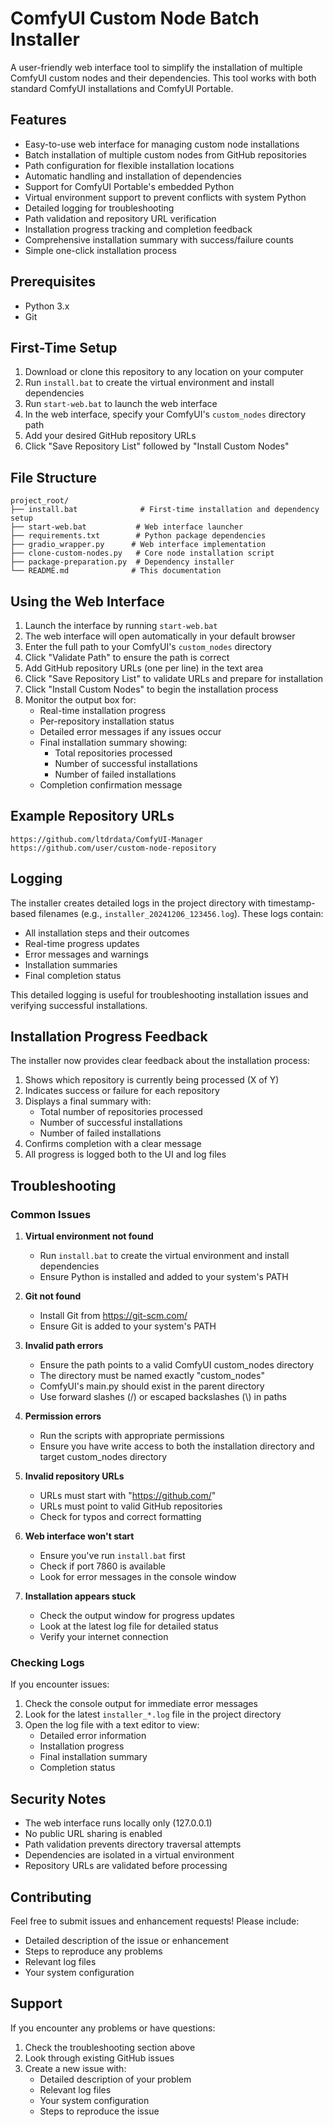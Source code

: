 # ComfyUI Custom Node Batch Installer

A user-friendly web interface tool to simplify the installation of multiple ComfyUI custom nodes and their dependencies. This tool works with both standard ComfyUI installations and ComfyUI Portable.

## Features

- Easy-to-use web interface for managing custom node installations
- Batch installation of multiple custom nodes from GitHub repositories
- Path configuration for flexible installation locations
- Automatic handling and installation of dependencies
- Support for ComfyUI Portable's embedded Python
- Virtual environment support to prevent conflicts with system Python
- Detailed logging for troubleshooting
- Path validation and repository URL verification
- Installation progress tracking and completion feedback
- Comprehensive installation summary with success/failure counts
- Simple one-click installation process

## Prerequisites

- Python 3.x
- Git

## First-Time Setup

1. Download or clone this repository to any location on your computer
2. Run `install.bat` to create the virtual environment and install dependencies
3. Run `start-web.bat` to launch the web interface
4. In the web interface, specify your ComfyUI's `custom_nodes` directory path
5. Add your desired GitHub repository URLs
6. Click "Save Repository List" followed by "Install Custom Nodes"

## File Structure

```
project_root/
├── install.bat              # First-time installation and dependency setup
├── start-web.bat           # Web interface launcher
├── requirements.txt        # Python package dependencies
├── gradio_wrapper.py      # Web interface implementation
├── clone-custom-nodes.py   # Core node installation script
├── package-preparation.py  # Dependency installer
└── README.md              # This documentation
```

## Using the Web Interface

1. Launch the interface by running `start-web.bat`
2. The web interface will open automatically in your default browser
3. Enter the full path to your ComfyUI's `custom_nodes` directory
4. Click "Validate Path" to ensure the path is correct
5. Add GitHub repository URLs (one per line) in the text area
6. Click "Save Repository List" to validate URLs and prepare for installation
7. Click "Install Custom Nodes" to begin the installation process
8. Monitor the output box for:
   - Real-time installation progress
   - Per-repository installation status
   - Detailed error messages if any issues occur
   - Final installation summary showing:
     - Total repositories processed
     - Number of successful installations
     - Number of failed installations
   - Completion confirmation message

## Example Repository URLs

```
https://github.com/ltdrdata/ComfyUI-Manager
https://github.com/user/custom-node-repository
```

## Logging

The installer creates detailed logs in the project directory with timestamp-based filenames (e.g., `installer_20241206_123456.log`). These logs contain:
- All installation steps and their outcomes
- Real-time progress updates
- Error messages and warnings
- Installation summaries
- Final completion status

This detailed logging is useful for troubleshooting installation issues and verifying successful installations.

## Installation Progress Feedback

The installer now provides clear feedback about the installation process:
1. Shows which repository is currently being processed (X of Y)
2. Indicates success or failure for each repository
3. Displays a final summary with:
   - Total number of repositories processed
   - Number of successful installations
   - Number of failed installations
4. Confirms completion with a clear message
5. All progress is logged both to the UI and log files

## Troubleshooting

### Common Issues

1. **Virtual environment not found**
   - Run `install.bat` to create the virtual environment and install dependencies
   - Ensure Python is installed and added to your system's PATH

2. **Git not found**
   - Install Git from https://git-scm.com/
   - Ensure Git is added to your system's PATH

3. **Invalid path errors**
   - Ensure the path points to a valid ComfyUI custom_nodes directory
   - The directory must be named exactly "custom_nodes"
   - ComfyUI's main.py should exist in the parent directory
   - Use forward slashes (/) or escaped backslashes (\\) in paths

4. **Permission errors**
   - Run the scripts with appropriate permissions
   - Ensure you have write access to both the installation directory and target custom_nodes directory

5. **Invalid repository URLs**
   - URLs must start with "https://github.com/"
   - URLs must point to valid GitHub repositories
   - Check for typos and correct formatting

6. **Web interface won't start**
   - Ensure you've run `install.bat` first
   - Check if port 7860 is available
   - Look for error messages in the console window

7. **Installation appears stuck**
   - Check the output window for progress updates
   - Look at the latest log file for detailed status
   - Verify your internet connection

### Checking Logs

If you encounter issues:
1. Check the console output for immediate error messages
2. Look for the latest `installer_*.log` file in the project directory
3. Open the log file with a text editor to view:
   - Detailed error information
   - Installation progress
   - Final installation summary
   - Completion status

## Security Notes

- The web interface runs locally only (127.0.0.1)
- No public URL sharing is enabled
- Path validation prevents directory traversal attempts
- Dependencies are isolated in a virtual environment
- Repository URLs are validated before processing

## Contributing

Feel free to submit issues and enhancement requests! Please include:
- Detailed description of the issue or enhancement
- Steps to reproduce any problems
- Relevant log files
- Your system configuration


## Support

If you encounter any problems or have questions:
1. Check the troubleshooting section above
2. Look through existing GitHub issues
3. Create a new issue with:
   - Detailed description of your problem
   - Relevant log files
   - Your system configuration
   - Steps to reproduce the issue
